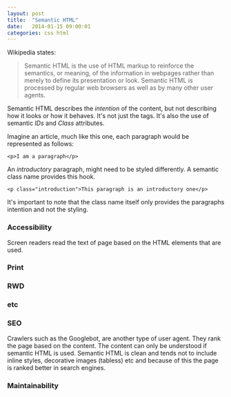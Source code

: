 ```yaml
---
layout: post
title:  "Semantic HTML"
date:   2014-01-15 09:00:01
categories: css html
---
```


<!--

- explain the benefits
  - browsers without CSS
  - accessibility
  - responsive web design
  - Search engine optimisation
  - Maintainability
- conclusion 1) HTML is the foundation, ruining the foundation has fatal effects

-->

Wikipedia states:

> Semantic HTML is the use of HTML markup to reinforce the semantics, or meaning, of the information in webpages rather than merely to define its presentation or look. Semantic HTML is processed by regular web browsers as well as by many other user agents.

Semantic HTML describes the *intention* of the content, but not describing how it looks or how it behaves. It's not just the tags. It's also the use of semantic *IDs* and *Class* attributes.

Imagine an article, much like this one, each paragraph would be represented as follows:

	<p>I am a paragraph</p>

An *introductory* paragraph, might need to be styled differently. A semantic class name provides this hook.

	<p class="introduction">This paragraph is an introductory one</p>

It's important to note that the class name itself only provides the paragraphs intention and not the styling.

### Accessibility

Screen readers read the text of page based on the HTML elements that are used.

### Print

### RWD

### etc

### SEO

Crawlers such as the Googlebot, are another type of user agent. They rank the page based on the content. The content can only be understood if semantic HTML is used. Semantic HTML is clean and tends not to include inline styles, decorative images (tabless) etc and because of this the page is ranked better in search engines.

### Maintainability




